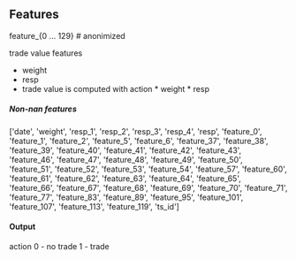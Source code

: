 ## Features

feature_{0 ... 129} # anonimized

trade value features
  - weight
  - resp
  - trade value is computed with action * weight * resp


##### Non-nan features
['date',
 'weight',
 'resp_1',
 'resp_2',
 'resp_3',
 'resp_4',
 'resp',
 'feature_0',
 'feature_1',
 'feature_2',
 'feature_5',
 'feature_6',
 'feature_37',
 'feature_38',
 'feature_39',
 'feature_40',
 'feature_41',
 'feature_42',
 'feature_43',
 'feature_46',
 'feature_47',
 'feature_48',
 'feature_49',
 'feature_50',
 'feature_51',
 'feature_52',
 'feature_53',
 'feature_54',
 'feature_57',
 'feature_60',
 'feature_61',
 'feature_62',
 'feature_63',
 'feature_64',
 'feature_65',
 'feature_66',
 'feature_67',
 'feature_68',
 'feature_69',
 'feature_70',
 'feature_71',
 'feature_77',
 'feature_83',
 'feature_89',
 'feature_95',
 'feature_101',
 'feature_107',
 'feature_113',
 'feature_119',
 'ts_id']






#### Output
action
  0 - no trade
  1  - trade
